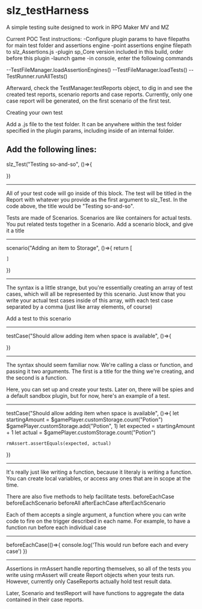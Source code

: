 # slz_testHarness
A simple testing suite designed to work in RPG Maker MV and MZ

Current POC Test instructions:
-Configure plugin params to have filepaths for main test folder and assertions engine
-point assertions engine filepath to slz_Assertions.js
-plugin sp_Core version included in this build, order before this plugin
-launch game
-in console, enter the following commands

--TestFileManager.loadAssertionEngines()
--TestFileManager.loadTests()
--TestRunner.runAllTests()

Afterward, check the TestManager.testReports object, to dig in and see the created test reports,
scenario reports and case reports. Currently, only one case report will be generated, on the 
first scenario of the first test. 


Creating your own test


Add a .js file to the test folder. It can be anywhere within the test folder specified in the plugin
params, including inside of an internal folder. 

Add the following lines:
---
slz_Test("Testing so-and-so", ()=>{

})

----

All of your test code will go inside of this block. The test will be 
titled in the Report with whatever you provide as the first argument
to slz_Test. In the code above, the title would be "Testing so-and-so".

Tests are made of Scenarios. 
Scenarios are like containers for actual tests. You put related tests together in 
a Scenario. 
Add a scenario block, and give it a title

---
scenario("Adding an item to Storage", ()=>{
    return [

    ]
})

----

The syntax is a little strange, but you're essentially creating an array
of test cases, which will all be represented by this scenario. Just know
that you write your actual test cases inside of this array, with each test
case separated by a comma (just like array elements, of course)

Add a test to this scenario

---
testCase("Should allow adding item when space is available", ()=>{

})

----
The syntax should seem familiar now. We're calling a class or function, and passing
it two arguments. The first is a title for the thing we're creating, and the second
is a function.

Here, you can set up and create your tests. Later on, there will be spies and a 
default sandbox plugin, but for now, here's an example of a test.

---
testCase("Should allow adding item when space is available", ()=>{
    let startingAmount = $gamePlayer.customStorage.count("Potion")
    $gamePlayer.customStorage.add("Potion", 1)
    let expected = startingAmount + 1
    let actual = $gamePlayer.customStorage.count("Potion")
    
    rmAssert.assertEquals(expected, actual)
})

----

It's really just like writing a function, because it literaly is writing
a function. You can create local variables, or access any ones that are 
in scope at the time. 

There are also five methods to help facilitate tests. 
beforeEachCase
beforeEachScenario
beforeAll
afterEachCase
afterEachScenario

Each of them accepts a single argument, a function where you can write code
to fire on the trigger described in each name. For example, to have a 
function run before each individual case

---
beforeEachCase(()=>{
    console.log('This would run before each and every case')
})

----
Assertions in rmAssert handle reporting themselves, so all of the tests
you write using rmAssert will create Report objects when your tests run. 
However, currently only CaseReports actually hold test result data. 

Later, Scenario and testReport will have functions to aggregate the data
contained in their case reports. 
